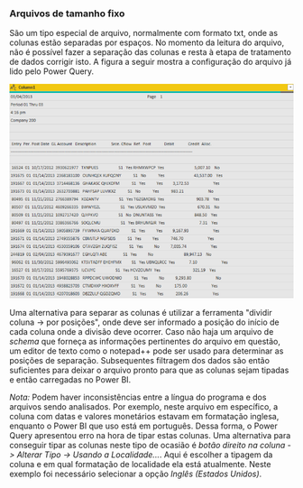 ### Arquivos de tamanho fixo
São um tipo especial de arquivo, normalmente com formato txt, onde as colunas estão separadas por espaços. No momento da leitura do arquivo, não é possível fazer a 
separação das colunas e resta à etapa de tratamento de dados corrigir isto. A figura a seguir mostra a configuração do arquivo já lido pelo Power Query. 

![](https://github.com/Monge88/curso_powerBI/blob/main/figure/ex3.png)

Uma alternativa para separar as colunas é utilizar a ferramenta "dividir coluna -> por posições", onde deve ser informado a posição do início de cada coluna onde
a divisão deve ocorrer. Caso não haja um arquivo de *schema* que forneça as informações pertinentes do arquivo em questão, um editor de texto como o notepad++ pode
ser usado para determinar as posições de separação. Subsequentes filtragem dos dados são então suficientes para deixar o arquivo pronto para que as colunas sejam 
tipadas e então carregadas no Power BI.

*Nota:* Podem haver inconsistências entre a língua do programa e dos arquivos sendo analisados. Por exemplo, neste arquivo em específico, a coluna com datas e 
valores monetários estavam em formatação inglesa, enquanto o Power BI que uso está em português. Dessa forma, o Power Query apresentou erro na hora de tipar estas
colunas. Uma alternativa para conseguir tipar as colunas neste tipo de ocasião é *botão direito na coluna -> Alterar Tipo -> Usando a Localidade...*. Aqui é 
escolher a tipagem da coluna e em qual formatação de localidade ela está atualmente. Neste exemplo foi necessário selecionar a opção *Inglês (Estados Unidos)*.
